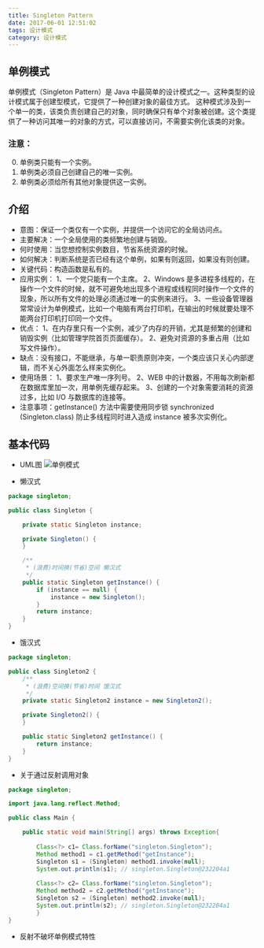 ```yaml
---
title: Singleton Pattern
date: 2017-06-01 12:51:02
tags: 设计模式
category: 设计模式
---
```

## 单例模式
单例模式（Singleton Pattern）是 Java 中最简单的设计模式之一。这种类型的设计模式属于创建型模式，它提供了一种创建对象的最佳方式。
这种模式涉及到一个单一的类，该类负责创建自己的对象，同时确保只有单个对象被创建。这个类提供了一种访问其唯一的对象的方式，可以直接访问，不需要实例化该类的对象。
### 注意：

0. 单例类只能有一个实例。
0. 单例类必须自己创建自己的唯一实例。
0. 单例类必须给所有其他对象提供这一实例。

## 介绍
* 意图：保证一个类仅有一个实例，并提供一个访问它的全局访问点。
* 主要解决：一个全局使用的类频繁地创建与销毁。
* 何时使用：当您想控制实例数目，节省系统资源的时候。
* 如何解决：判断系统是否已经有这个单例，如果有则返回，如果没有则创建。
* 关键代码：构造函数是私有的。
* 应用实例： 1、一个党只能有一个主席。 2、Windows 是多进程多线程的，在操作一个文件的时候，就不可避免地出现多个进程或线程同时操作一个文件的现象，所以所有文件的处理必须通过唯一的实例来进行。 3、一些设备管理器常常设计为单例模式，比如一个电脑有两台打印机，在输出的时候就要处理不能两台打印机打印同一个文件。
* 优点： 1、在内存里只有一个实例，减少了内存的开销，尤其是频繁的创建和销毁实例（比如管理学院首页页面缓存）。 2、避免对资源的多重占用（比如写文件操作）。
* 缺点：没有接口，不能继承，与单一职责原则冲突，一个类应该只关心内部逻辑，而不关心外面怎么样来实例化。
* 使用场景： 1、要求生产唯一序列号。 2、WEB 中的计数器，不用每次刷新都在数据库里加一次，用单例先缓存起来。 3、创建的一个对象需要消耗的资源过多，比如 I/O 与数据库的连接等。
* 注意事项：getInstance() 方法中需要使用同步锁 synchronized (Singleton.class) 防止多线程同时进入造成 instance 被多次实例化。

## 基本代码
* UML图
![单例模式](Singleton.png)

* 懒汉式
```java
package singleton;

public class Singleton {

    private static Singleton instance;

    private Singleton() {
    }

    /**
     * (浪费)时间换(节省)空间 懒汉式
     */
    public static Singleton getInstance() {
        if (instance == null) {
            instance = new Singleton();
        }
        return instance;
    }
}
```

* 饿汉式
```java
package singleton;

public class Singleton2 {
    /**
     * (浪费)空间换(节省)时间 饿汉式
     */
    private static Singleton2 instance = new Singleton2();

    private Singleton2() {
    }

    public static Singleton2 getInstance() {
        return instance;
    }
}
```

* 关于通过反射调用对象
```java
package singleton;

import java.lang.reflect.Method;

public class Main {

    public static void main(String[] args) throws Exception{
    
        Class<?> c1= Class.forName("singleton.Singleton");
        Method method1 = c1.getMethod("getInstance");
        Singleton s1 = (Singleton) method1.invoke(null);
        System.out.println(s1); // singleton.Singleton@232204a1
         
        Class<?> c2= Class.forName("singleton.Singleton");
        Method method2 = c2.getMethod("getInstance"); 
        Singleton s2 = (Singleton) method2.invoke(null);
        System.out.println(s2); // singleton.Singleton@232204a1
        }
}

```
* 反射不破坏单例模式特性
